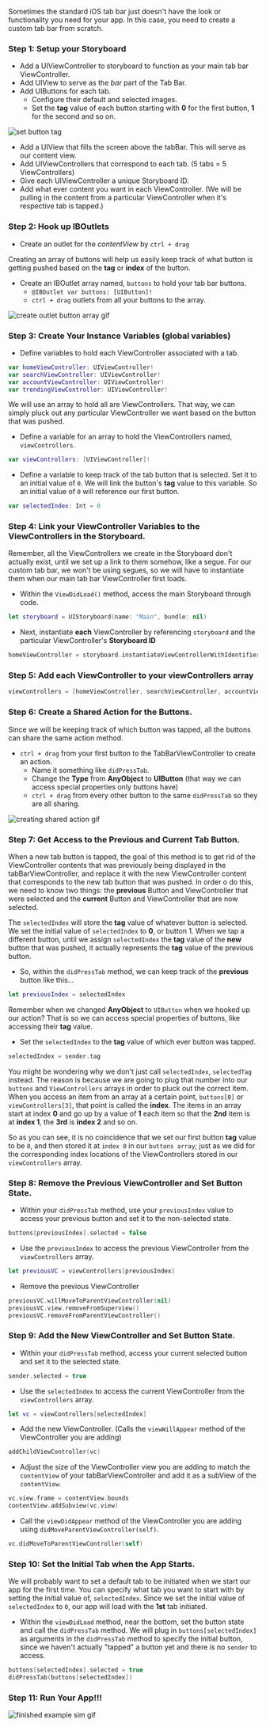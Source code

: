 Sometimes the standard iOS tab bar just doesn't have the look or functionality you need for your app. In this case, you need to create a custom tab bar from scratch.


### Step 1: Setup your Storyboard

- Add a UIViewController to storyboard to function as your main tab bar ViewController.
- Add UIView to serve as the *bar* part of the Tab Bar.
- Add UIButtons for each tab. 
   - Configure their default and selected images.
   - Set the **tag** value of each button starting with **0** for the first button, **1** for the second and so on.  

![set button tag](http://i.imgur.com/Ncd69el.gif)
- Add a UIView that fills the screen above the tabBar. This will serve as our content view.
- Add UIViewControllers that correspond to each tab. (5 tabs = 5 ViewControllers)
- Give each UIViewController a unique Storyboard ID.
- Add what ever content you want in each ViewController. (We will be pulling in the content from a particular ViewController when it's respective tab is tapped.)  

### Step 2: Hook up IBOutlets


- Create an outlet for the *contentView* by ``ctrl + drag``

Creating an array of buttons will help us easily keep track of what button is getting pushed based on the **tag** or **index** of the button.
- Create an IBOutlet array named, ``buttons`` to hold your tab bar buttons.
   - ``@IBOutlet var buttons: [UIButton]!``
   - ``ctrl + drag`` outlets from all your buttons to the array.  

![create outlet button array gif](http://i.imgur.com/75MCSIv.gif)

### Step 3: Create Your Instance Variables (global variables)

- Define variables to hold each ViewController associated with a tab.

```Swift
var homeViewController: UIViewController!
var searchViewController: UIViewController!
var accountViewController: UIViewController!
var trendingViewController: UIViewController!
```

We will use an array to hold all are ViewControllers. That way, we can simply pluck out any particular ViewController we want based on the button that was pushed.
- Define a variable for an array to hold the ViewControllers named, ``viewControllers``.

```Swift
var viewControllers: [UIViewController]!
```  

- Define a variable to keep track of the tab button that is selected. Set it to an initial value of ``0``. We will link the button's **tag** value to this variable. So an initial value of ``0`` will reference our first button.

```Swift
var selectedIndex: Int = 0
```

### Step 4: Link your ViewController Variables to the ViewControllers in the Storyboard.

Remember, all the ViewControllers we create in the Storyboard don't actually exist, until we set up a link to them somehow, like a segue. For our custom tab bar, we won't be using segues, so we will have to instantiate them when our main tab bar ViewController first loads.

- Within the ``ViewDidLoad()`` method, access the main Storyboard through code.

```Swift
let storyboard = UIStoryboard(name: "Main", bundle: nil)
```

- Next, instantiate **each** ViewController by referencing ``storyboard`` and the particular ViewController's **Storyboard ID**

```Swift
homeViewController = storyboard.instantiateViewControllerWithIdentifier("HomeViewController")
```
### Step 5: Add each ViewController to your viewControllers array

```Swift
viewControllers = [homeViewController, searchViewController, accountViewController, trendingViewController]
```
### Step 6: Create a Shared Action for the Buttons.

Since we will be keeping track of which button was tapped, all the buttons can share the same action method.

- ``ctrl + drag`` from your first button to the TabBarViewController to create an action.
   - Name it something like ``didPressTab``.
   - Change the **Type** from **AnyObject** to **UIButton** (that way we can access special properties only buttons have)
   - ``ctrl + drag`` from every other button to the same ``didPressTab`` so they are all sharing.  

![creating shared action gif](http://i.imgur.com/nwJkxAq.gif)

### Step 7: Get Access to the Previous and Current Tab Button.

When a new tab button is tapped, the goal of this method is to get rid of the ViewController contents that was previously being displayed in the tabBarViewController, and replace it with the new ViewController content that corresponds to the new tab button that was pushed. In order o do this, we need to know two things: the **previous** Button and ViewController that were selected and the **current** Button and ViewController that are now selected.   
  
The ``selectedIndex`` will store the **tag** value of whatever button is selected. We set the initial value of ``selectedIndex`` to **0**, or button 1. When we tap a different button, until we assign ``selectedIndex`` the **tag** value of the **new** button that was pushed, it actually represents the **tag** value of the previous button.  
  
- So, within the ``didPressTab`` method, we can keep track of the **previous** button like this...

```Swift
let previousIndex = selectedIndex
```

Remember when we changed **AnyObject** to ``UIButton`` when we hooked up our action? That is so we can access special properties of buttons, like accessing their **tag** value.   
  
- Set the ``selectedIndex`` to the **tag** value of which ever button was tapped.

```Swift
selectedIndex = sender.tag
```

You might be wondering why we don't just call ``selectedIndex``, ``selectedTag`` instead. The reason is because we are going to plug that number into our ``buttons`` and ``ViewControllers`` arrays in order to pluck out the correct item. When you access an item from an array at a certain point, ``buttons[0]`` or ``viewControllers[3]``, that point is called the **index**. The items in an array start at index **0** and go up by a value of **1** each item so that the **2nd** item is at **index 1**, the **3rd** is **index 2** and so on.

So as you can see, it is no coincidence that we set our first button **tag** value to be ``0``, and then stored it at ``index 0`` in our ``buttons array``; just as we did for the corresponding index locations of the ViewControllers stored in our ``viewControllers`` array.  

### Step 8: Remove the Previous ViewController and Set Button State.

- Within your ``didPressTab`` method, use your ``previousIndex`` value to access your previous button and set it to the non-selected state.

```Swift
buttons[previousIndex].selected = false
```

- Use the ``previousIndex`` to access the previous ViewController from the ``viewControllers`` array.

```Swift
let previousVC = viewControllers[previousIndex]
```

- Remove the previous ViewController

```Swift
previousVC.willMoveToParentViewController(nil)
previousVC.view.removeFromSuperview()
previousVC.removeFromParentViewController()
```

### Step 9: Add the New ViewController and Set Button State.

- Within your ``didPressTab`` method, access your current selected button and set it to the selected state.

```Swift
sender.selected = true
```

- Use the ``selectedIndex`` to access the current ViewController from the ``viewControllers`` array.

```Swift
let vc = viewControllers[selectedIndex]
```

- Add the new ViewController. (Calls the ``viewWillAppear`` method of the ViewController you are adding)

```Swift
addChildViewController(vc)
```

- Adjust the size of the ViewController view you are adding to match the ``contentView`` of your tabBarViewController and add it as a subView of the ``contentView``.

```Swift
vc.view.frame = contentView.bounds
contentView.addSubview(vc.view)
```

- Call the ``viewDidAppear`` method of the ViewController you are adding using ``didMoveParentViewController(self)``.

```Swift
vc.didMoveToParentViewController(self)
```

### Step 10: Set the Initial Tab when the App Starts.

We will probably want to set a default tab to be initiated when we start our app for the first time. You can specify what tab you want to start with by setting the initial value of, ``selectedIndex``. Since we set the initial value of ``selectedIndex`` to ``0``, our app will load with the **1st** tab initiated.

- Within the ``viewDidLoad`` method, near the bottom, set the button state and call the ``didPressTab`` method. We will plug in ``buttons[selectedIndex]`` as arguments in the ``didPressTab`` method to specify the initial button, since we haven't actually "tapped" a button yet and there is no ``sender`` to access.

```Swift
buttons[selectedIndex].selected = true
didPressTab(buttons[selectedIndex])
``` 

### Step 11: Run Your App!!!  
![finished example sim gif](http://i.imgur.com/643Ei0D.gif)